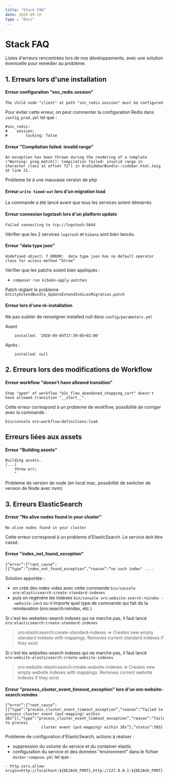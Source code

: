 ```yaml
---
title: "Stack FAQ"
date: 2020-09-10
type : "docs"
---
```


Stack FAQ
===

Listes d'erreurs rencontrées lors de nos développements, avec une solution éventuelle pour remédier au problème.

## 1. Erreurs lors d'une installation

#### Erreur configuration "snc_redis.session"

````
The child node "client" at path "snc_redis.session" must be configured
````

Pour éviter cette erreur, on peut commenter la configuration Redis dans `config_prod.yml` tel que :

````
#snc_redis:
#    session:
#        locking: false
```` 

#### Erreur "Compilation failed: invalid range"

````
An exception has been thrown during the rendering of a template ("Warning: preg_match(): Compilation failed: invalid range in character class at offset 72") in OroSidebarBundle::sidebar.html.twig at line 21.
````

Probleme lié à une mauvaise version de php

#### Erreur `write timed-out` lors d'un migration load

La commande a été lancé avant que tous les services soient démarrés

#### Erreur connexion logstash lors d'un platform update

````
Failed connecting to tcp://logstash:5044
````

Vérifier que les 2 services `logstash` et `kibana` sont bien lancés.

#### Erreur "data type json"

````
Undefined object: 7 ERROR:  data type json has no default operator class for access method “btree”
````

Vérifier que les patchs soient bien appliqués :
- `composer run kiboko-apply-patches`

Patch réglant le probleme `EntityExtendBundle_UpdateExtendIndicesMigration.patch`

#### Erreur lors d'une ré-installation

Ne pas oublier de renseigner installed null dans `config/parameters.yml`

Avant 
````
    installed: '2020-09-04T17:39:05+02:00'
````

Après :
````
    installed: null
````

## 2. Erreurs lors des modifications de Workflow

#### Erreur workflow "doesn't have allowed transition"

````
Step "open" of workflow "b2c_flow_abandoned_shopping_cart" doesn't have allowed transition "__start__".
````

Cette erreur correspond à un probleme de workflow, possibilité de corriger avec la commande :

`bin/console oro:workflow:definitions:load`

## Erreurs liées aux assets

#### Erreur "Building assets"

````
Building assets.
(...)
    throw err;
    ^
````
Probleme de version de node (en local mac, possibilité de switcher de version de Node avec nvm)



## 3. Erreurs ElasticSearch

#### Erreur "No alive nodes found in your cluster"

````
No alive nodes found in your cluster
````

Cette erreur correspond à un probleme d'ElasticSearch. Le service doit être cassé.


#### Erreur "index_not_found_exception"

````
{“error”:{“root_cause”:[{“type”:“index_not_found_exception”,“reason”:“no such index" .... 
````
Solution apportée :
- on créé des index vides avec cette commande `bin/console oro:elasticsearch:create-standard-indexes`
- puis on regénère les indexes `bin/console oro:website-search:reindex --website-id=3`
ou n'importe quel type de commande qui fait de la reindexation (oro:search:reindex, etc.)

Si c'est les websites-search indexes qui ne marche pas, il faut lancé `oro:elasticsearch:create-standard-indexes`

> oro:elasticsearch:create-standard-indexes    =>     Creates new empty standard indexes with mappings. Removes current standard indexes if they exist

Si c'est les websites-search indexes qui ne marche pas, il faut lancé `oro:website-elasticsearch:create-website-indexes`

> oro:website-elasticsearch:create-website-indexes  =>  Creates new empty website indexes with mappings. Removes current website indexes if they exist


#### Erreur "process_cluster_event_timeout_exception" lors d'un oro:website-search:reindex

````
{“error”:{“root_cause”:[{“type”:“process_cluster_event_timeout_exception”,“reason”:“failed to process cluster event (put-mapping) within 30s”}],“type”:“process_cluster_event_timeout_exception”,“reason”:“failed to process 
                cluster event (put-mapping) within 30s”},“status”:503} 
````

Probleme de configuration d'ElasticSearch, actions à réaliser :
- suppression du volume du service et du container elastic
- configuration du service et des données "environment" dans le fichier `docker-compose.yml` tel que :

````
- http.cors.allow-origin=http://localhost:${DEJAVU_PORT},http://127.0.0.1:${DEJAVU_PORT}
````


